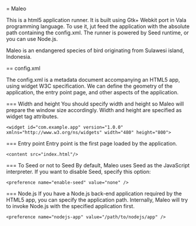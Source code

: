 = Maleo

This is a html5 application runner. It is built using Gtk+ Webkit port in Vala programming language. To use it, jut feed the application with the absolute path containing the config.xml.
The runner is powered by Seed runtime, or you can use Node.js.

Maleo is an endangered species of bird originating from Sulawesi island, Indonesia.

== config.xml

The config.xml is a metadata document accompanying an HTML5 app, using widget W3C specification. We can define the geometry of the application, the entry point page, and other aspects of the application.

=== Width and height
You should specify width and height so Maleo will prepare the window size accordingly. Width and height are specified as widget tag attributes.

    <widget id="com.example.app" version="1.0.0" xmlns="http://www.w3.org/ns/widgets" width="480" height="800">

=== Entry point
Entry point is the first page loaded by the application.

    <content src="index.html"/>

=== To Seed or not to Seed
By default, Maleo uses Seed as the JavaScript interpreter. If you want to disable Seed, specify this option:

    <preference name="enable-seed" value="none" />

=== Node.js
If you have a Node.js back-end application required by the HTML5 app, you can specify the application path. Internally, Maleo will try to invoke Node.js with the specified application first. 

    <preference name="nodejs-app" value="/path/to/nodejs/app" />
